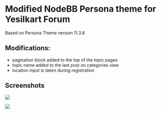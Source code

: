 Modified NodeBB Persona theme for Yesilkart Forum
==========================================================

Based on Persona Theme version 11.3.8

## Modifications:

* pagination block added to the top of the topic pages
* topic name added to the last post on categories view
* location input is taken during registration

## Screenshots

![](https://imagizer.imageshack.com/img923/3084/KkhAOk.png)

![](https://imagizer.imageshack.com/img922/2647/DUvN12.png)
